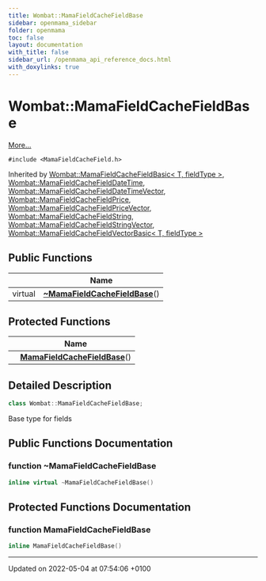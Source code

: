 ```yaml
---
title: Wombat::MamaFieldCacheFieldBase
sidebar: openmama_sidebar
folder: openmama
toc: false
layout: documentation
with_title: false
sidebar_url: /openmama_api_reference_docs.html
with_doxylinks: true
---
```


# Wombat::MamaFieldCacheFieldBase



 [More...](#detailed-description)


`#include <MamaFieldCacheField.h>`

Inherited by [Wombat::MamaFieldCacheFieldBasic< T, fieldType >](classWombat_1_1MamaFieldCacheFieldBasic.html), [Wombat::MamaFieldCacheFieldDateTime](classWombat_1_1MamaFieldCacheFieldDateTime.html), [Wombat::MamaFieldCacheFieldDateTimeVector](classWombat_1_1MamaFieldCacheFieldDateTimeVector.html), [Wombat::MamaFieldCacheFieldPrice](classWombat_1_1MamaFieldCacheFieldPrice.html), [Wombat::MamaFieldCacheFieldPriceVector](classWombat_1_1MamaFieldCacheFieldPriceVector.html), [Wombat::MamaFieldCacheFieldString](classWombat_1_1MamaFieldCacheFieldString.html), [Wombat::MamaFieldCacheFieldStringVector](classWombat_1_1MamaFieldCacheFieldStringVector.html), [Wombat::MamaFieldCacheFieldVectorBasic< T, fieldType >](classWombat_1_1MamaFieldCacheFieldVectorBasic.html)

## Public Functions

|                | Name           |
| -------------- | -------------- |
| virtual | **[~MamaFieldCacheFieldBase](classWombat_1_1MamaFieldCacheFieldBase.html#function-~mamafieldcachefieldbase)**() |

## Protected Functions

|                | Name           |
| -------------- | -------------- |
| | **[MamaFieldCacheFieldBase](classWombat_1_1MamaFieldCacheFieldBase.html#function-mamafieldcachefieldbase)**() |

## Detailed Description

```cpp
class Wombat::MamaFieldCacheFieldBase;
```


Base type for fields 

## Public Functions Documentation

### function ~MamaFieldCacheFieldBase

```cpp
inline virtual ~MamaFieldCacheFieldBase()
```


## Protected Functions Documentation

### function MamaFieldCacheFieldBase

```cpp
inline MamaFieldCacheFieldBase()
```


-------------------------------

Updated on 2022-05-04 at 07:54:06 +0100